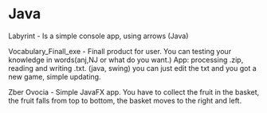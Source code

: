 # Java
Labyrint - Is a simple console app, using arrows (Java)

Vocabulary_Finall_exe - 
Finall product for user. 
You can testing your knowledge in words(anj,NJ or what do you want.)
App: processing .zip, reading and writing .txt. (java, swing)
you can just edit the txt and you got a new game, simple updating.

Zber Ovocia - 
Simple JavaFX app.
You have to collect the fruit in the basket, 
the fruit falls from top to bottom, 
the basket moves to the right and left.



